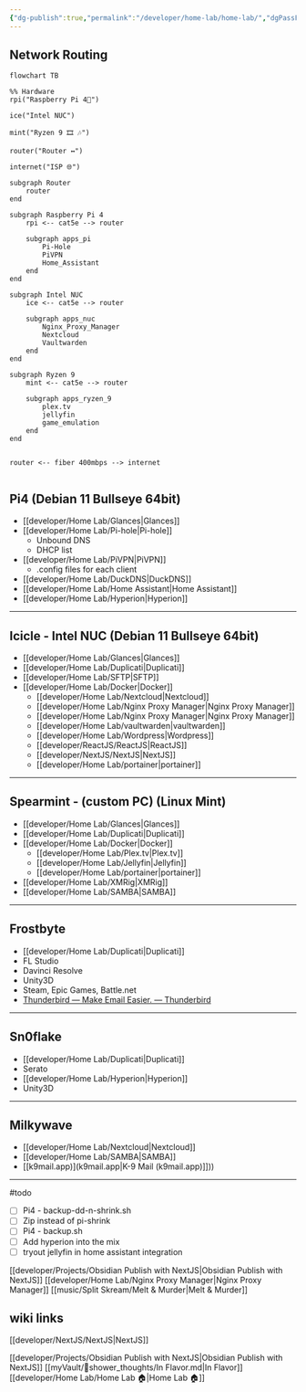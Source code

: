 ```yaml
---
{"dg-publish":true,"permalink":"/developer/home-lab/home-lab/","dgPassFrontmatter":true}
---
```


## Network Routing
```mermaid
flowchart TB

%% Hardware
rpi("Raspberry Pi 4🍓") 

ice("Intel NUC")

mint("Ryzen 9 🎞 🎶")

router("Router ↔")

internet("ISP 🌐")

subgraph Router
	router
end

subgraph Raspberry Pi 4
	rpi <-- cat5e --> router
	
	subgraph apps_pi
		Pi-Hole 
		PiVPN
		Home_Assistant 
	end
end

subgraph Intel NUC
	ice <-- cat5e --> router

	subgraph apps_nuc
		Nginx_Proxy_Manager
		Nextcloud 
		Vaultwarden 
	end
end

subgraph Ryzen 9 
	mint <-- cat5e --> router

	subgraph apps_ryzen_9
		plex.tv 
		jellyfin 
		game_emulation
	end
end


router <-- fiber 400mbps --> internet


```

## Pi4 (Debian 11 Bullseye 64bit)
- [[developer/Home Lab/Glances\|Glances]]
- [[developer/Home Lab/Pi-hole\|Pi-hole]]
	- Unbound DNS
	- DHCP list
- [[developer/Home Lab/PiVPN\|PiVPN]]
	- .config files for each client
- [[developer/Home Lab/DuckDNS\|DuckDNS]]
- [[developer/Home Lab/Home Assistant\|Home Assistant]]
- [[developer/Home Lab/Hyperion\|Hyperion]]

---
## Icicle - Intel NUC (Debian 11 Bullseye 64bit)
- [[developer/Home Lab/Glances\|Glances]]
- [[developer/Home Lab/Duplicati\|Duplicati]]
- [[developer/Home Lab/SFTP\|SFTP]]
- [[developer/Home Lab/Docker\|Docker]]
	- [[developer/Home Lab/Nextcloud\|Nextcloud]]
	- [[developer/Home Lab/Nginx Proxy Manager\|Nginx Proxy Manager]]
	- [[developer/Home Lab/Nginx Proxy Manager\|Nginx Proxy Manager]]
	- [[developer/Home Lab/vaultwarden\|vaultwarden]]
	- [[developer/Home Lab/Wordpress\|Wordpress]]
	- [[developer/ReactJS/ReactJS\|ReactJS]]
	- [[developer/NextJS/NextJS\|NextJS]]
	- [[developer/Home Lab/portainer\|portainer]]

---
## Spearmint - (custom PC) (Linux Mint)
- [[developer/Home Lab/Glances\|Glances]]
- [[developer/Home Lab/Duplicati\|Duplicati]]
- [[developer/Home Lab/Docker\|Docker]]
	- [[developer/Home Lab/Plex.tv\|Plex.tv]]
	- [[developer/Home Lab/Jellyfin\|Jellyfin]]
	- [[developer/Home Lab/portainer\|portainer]]
- [[developer/Home Lab/XMRig\|XMRig]]
- [[developer/Home Lab/SAMBA\|SAMBA]]

---
## Frostbyte
- [[developer/Home Lab/Duplicati\|Duplicati]] 
- FL Studio
- Davinci Resolve
- Unity3D
- Steam, Epic Games, Battle.net
- [Thunderbird — Make Email Easier. — Thunderbird](https://www.thunderbird.net/en-US/)

---
## Sn0flake
- [[developer/Home Lab/Duplicati\|Duplicati]]
- Serato
- [[developer/Home Lab/Hyperion\|Hyperion]]
- Unity3D

---
## Milkywave
- [[developer/Home Lab/Nextcloud\|Nextcloud]]
- [[developer/Home Lab/SAMBA\|SAMBA]]
- [[k9mail.app)](k9mail.app\|K-9 Mail (k9mail.app)]]))

---
#todo
- [ ] Pi4 - backup-dd-n-shrink.sh
- [ ] Zip instead of pi-shrink
- [ ] Pi4 - backup.sh
- [ ] Add hyperion into the mix
- [ ] tryout jellyfin in home assistant integration 

[[developer/Projects/Obsidian Publish with NextJS\|Obsidian Publish with NextJS]]
[[developer/Home Lab/Nginx Proxy Manager\|Nginx Proxy Manager]]
[[music/Split Skream/Melt & Murder\|Melt & Murder]]

## wiki links 
[[developer/NextJS/NextJS\|NextJS]] 

[[developer/Projects/Obsidian Publish with NextJS\|Obsidian Publish with NextJS]]
[[myVault/🚿shower_thoughts/In Flavor.md\|In Flavor]]  
[[developer/Home Lab/Home Lab 🏠\|Home Lab 🏠]]